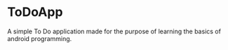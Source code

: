 # ToDoApp
A simple To Do application made for the purpose of learning the basics of android programming.
